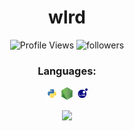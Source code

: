 <h1 align="center">wlrd</h1>

<p align="center">
  <img src="https://estruyf-github.azurewebsites.net/api/VisitorHit?user=wlrd1337&countColorcountColor&countColor=%230095FF" alt="Profile Views"/>
  <img alt="followers" src="https://img.shields.io/github/followers/wlrd1337?color=f429ff&style=for-the-badge&logo=github&label=Follow"/>
</p>
<h3 align="center">Languages:</h3>
<p align="center">
  <code><img height="20" src="https://raw.githubusercontent.com/github/explore/main/topics/python/python.png"></code>
  <code><img height="20" src="https://raw.githubusercontent.com/github/explore/main/topics/nodejs/nodejs.png"></code>
  <code><img height="20" src="https://raw.githubusercontent.com/github/explore/main/topics/lua/lua.png"></code>
</p>

<p align="center">
  <img src="https://github-readme-stats.vercel.app/api/?username=wlrd1337&title_color=4F8CC9&text_color=9f9f9f&show_icons=true&bg_color=00000000&hide_border=true&icon_color=4F8CC9&hide_title=true&count_private=true" />
</p>
